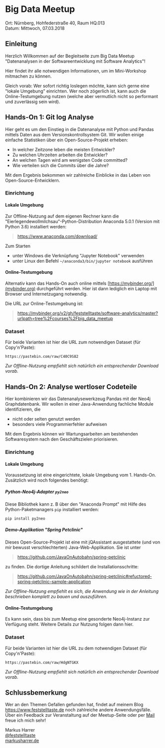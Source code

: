 # Big Data Meetup
Ort: Nürnberg, Hohfederstraße 40, Raum HQ.013  
Datum: Mittwoch, 07.03.2018

## Einleitung

Herzlich Willkommen auf der Begleitseite zum Big Data Meetup "Datenanalysen in der Softwareentwicklung mit Software Analytics"!

Hier findet ihr alle notwendigen Informationen, um im Mini-Workshop mitmachen zu können.

Gleich vorab: Wer sofort richtig loslegen möchte, kann sich gerne eine "lokale Umgebung" einrichten. Wer noch zögerlich ist, kann auch die Online-Testumgebung nutzen (welche aber vermutlich nicht so performant und zuverlässig sein wird).

## Hands-On 1: Git log Analyse

Hier geht es um den Einstieg in die Datenanalyse mit Python und Pandas mittels Daten aus dem Versionskontrollsystem Git. Wir wollen einige einfache Statistiken über ein Open-Source-Projekt erheben:

* In welcher Zeitzone leben die meisten Entwickler?
* Zu welchen Uhrzeiten arbeiten die Entwickler?
* An welchen Tagen wird am wenigsten Code committed?
* Wie verteilen sich die Commits über die Jahre?

Mit dem Ergebnis bekommen wir zahlreiche Einblicke in das Leben von Open-Source-Entwicklern.

### Einrichtung
#### Lokale Umgebung

Zur Offline-Nutzung auf dem eigenen Rechner kann die "Eierlegendewollmilchsau"-Python-Distribution Anaconda 5.0.1 (Version mit Python 3.6) installiert werden:

> https://www.anaconda.com/download/

Zum Starten 
* unter Windows die Verknüpfung "Jupyter Notebook" verwenden
* unter Linux den Befehl `~/anaconda3/bin/jupyter notebook` ausführen


#### Online-Testumgebung

Alternativ kann das Hands-On auch online mittels [https://mybinder.org/](mybinder.org) durchgeführt werden. Hier ist dann lediglich ein Laptop mit Browser und Internetzugang notwendig.

Die URL zur Online-Testumgebung ist:

> https://mybinder.org/v2/gh/feststelltaste/software-analytics/master?urlpath=tree%2Fcourses%2Fbig_data_meetup

### Dataset

Für beide Varianten ist hier die URL zum notwendigen Dataset (für Copy'n'Paste):

```
https://pastebin.com/raw/C40C9S82
```

_Zur Offline-Nutzung empfiehlt sich natürlich ein entsprechender Download vorab._

## Hands-On 2: Analyse wertloser Codeteile

Hier kombinieren wir das Datenanalysewerkzeug Pandas mit der Neo4j Graphdatenbank. Wir wollen in einer Java-Anwendung fachliche Module identifizieren, die

* nicht oder selten genutzt werden
* besonders viele Programmierfehler aufweisen

Mit dem Ergebnis können wir Wartungsarbeiten am bestehenden Softwaresystem nach den Geschäftszielen priorisieren.

### Einrichtung
#### Lokale Umgebung

Voraussetzung ist eine eingerichtete, lokale Umgebung vom 1. Hands-On. Zusätzlich wird noch folgendes benötigt:

##### Python-Neo4j-Adapter `py2neo`
Diese Bibliothek kann z. B über den "Anaconda Prompt" mit Hilfe des Python-Paketmanagers `pip` installiert werden:

```
pip install py2neo
```

##### Demo-Applikation "Spring Petclinic"
Dieses Open-Source-Projekt ist eine mit jQAssistant ausgestattete (und von mir bewusst verschlechterten) Java-Web-Applikation. Sie ist unter

> https://github.com/JavaOnAutobahn/spring-petclinic

zu finden. Die dortige Anleitung schildert die Installationsschritte:

> https://github.com/JavaOnAutobahn/spring-petclinic#refuctored-spring-petclinic-sample-application

_Zur Offline-Nutzung empfiehlt es sich, die Anwendung wie in der Anleitung beschrieben komplett zu bauen und auszuführen._

#### Online-Testumgebung

Es kann sein, dass bis zum Meetup eine gesonderte Neo4j-Instanz zur Verfügung steht. Weitere Details zur Nutzung folgen dann hier.

### Dataset

Für beide Varianten ist hier die URL zu dem notwendigen Dataset (für Copy'n'Paste):

```
https://pastebin.com/raw/HdgNTGKX
```

_Zur Offline-Nutzung empfiehlt sich natürlich ein entsprechender Download vorab._



## Schlussbemerkung

Wer an den Themen Gefallen gefunden hat, findet auf meinem Blog https://www.feststelltaste.de noch zahlreiche andere Anwendungsfälle. Über ein Feedback zur Veranstaltung auf der Meetup-Seite oder per [Mail](mailto:meetup@markusharrer.de) freue ich mich sehr!  

  
Markus Harrer  
[@feststelltaste](https://www.twitter.com/feststelltaste)  
[markusharrer.de](http://www.markusharrer.de) 
